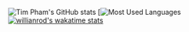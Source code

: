 ![Tim Pham's GitHub stats](https://github-readme-stats.vercel.app/api?username=timphamvn33&show_icons=true&theme=algolia)
[![Most Used Languages](https://github-readme-stats.vercel.app/api/top-langs/?username=timphamvn33=compact)
[![willianrod's wakatime stats](https://github-readme-stats.vercel.app/api/wakatime?username=willianrod)](https://github.com/anuraghazra/github-readme-stats)
